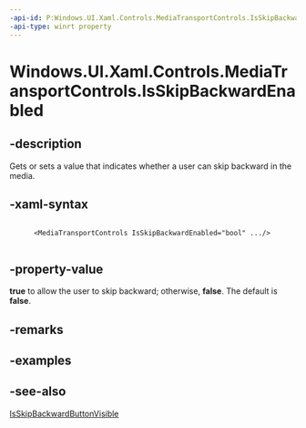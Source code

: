 ```yaml
---
-api-id: P:Windows.UI.Xaml.Controls.MediaTransportControls.IsSkipBackwardEnabled
-api-type: winrt property
---
```


<!-- Property syntax
public bool IsSkipBackwardEnabled { get;  set; }
-->

# Windows.UI.Xaml.Controls.MediaTransportControls.IsSkipBackwardEnabled

## -description
Gets or sets a value that indicates whether a user can skip backward in the media.


## -xaml-syntax
```xaml

      <MediaTransportControls IsSkipBackwardEnabled="bool" .../>
    
```


## -property-value
**true** to allow the user to skip backward; otherwise, **false**. The default is **false**.

## -remarks

## -examples

## -see-also
[IsSkipBackwardButtonVisible](mediatransportcontrols_isskipbackwardbuttonvisible.md)
